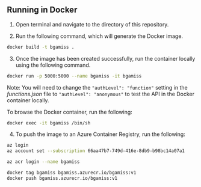 ## Running in Docker

1. Open terminal and navigate to the directory of this repository.

2. Run the following command, which will generate the Docker image.
```sh
docker build -t bgamiss .
```

3. Once the image has been created successfully, run the container locally using the following command.
```sh
docker run -p 5000:5000 --name bgamiss -it bgamiss
```

Note: You will need to change the `"authLevel": "function"` setting in the _functions.json_ file to `"authLevel": "anonymous"` to test the API in the Docker container locally.

To browse the Docker container, run the following:
```sh
docker exec -it bgamiss /bin/sh
```

4. To push the image to an Azure Container Registry, run the following:

```sh
az login
az account set --subscription 66aa47b7-749d-416e-8db9-b98bc14a07a1

az acr login --name bgamiss

docker tag bgamiss bgamiss.azurecr.io/bgamiss:v1
docker push bgamiss.azurecr.io/bgamiss:v1

```